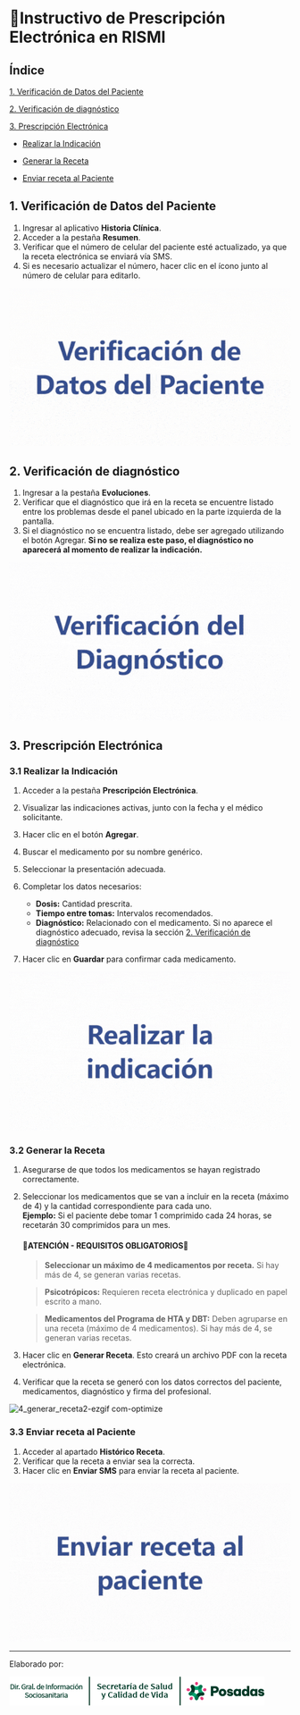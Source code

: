 # 📝**Instructivo de Prescripción Electrónica en RISMI**
## Índice

[1. Verificación de Datos del Paciente](#1-verificación-de-datos-del-paciente)

[2. Verificación de diagnóstico](#2-verificación-de-diagnóstico)

[3. Prescripción Electrónica](#3-prescripción-electrónica)

   - [Realizar la Indicación](#31-realizar-la-indicación)
   
   - [Generar la Receta](#32-generar-la-receta)
   
   - [Enviar receta al Paciente](#33-enviar-receta-al-paciente)

## **1. Verificación de Datos del Paciente**
1. Ingresar al aplicativo **Historia Clínica**.
2. Acceder a la pestaña **Resumen**.
3. Verificar que el número de celular del paciente esté actualizado, ya que la receta electrónica se enviará vía SMS.
4. Si es necesario actualizar el número, hacer clic en el ícono junto al número de celular para editarlo.

![1_verificar_paciente2-ezgif com-optimize](https://github.com/ssycdv/receta_electronica/raw/main/img/1_verificar_paciente.gif)

## **2. Verificación de diagnóstico**
1. Ingresar a la pestaña **Evoluciones**.
2. Verificar que el diagnóstico que irá en la receta se encuentre listado entre los problemas desde el panel ubicado en la parte izquierda de la pantalla.
3. Si el diagnóstico no se encuentra listado, debe ser agregado utilizando el botón Agregar. **Si no se realiza este paso, el diagnóstico no aparecerá al momento de realizar la indicación.**

![2_verificar_diagnostico2-ezgif com-optimize](https://github.com/ssycdv/receta_electronica/raw/main/img/2_verificar_diagnostico.gif)

## **3. Prescripción Electrónica**
### **3.1 Realizar la Indicación**
1. Acceder a la pestaña **Prescripción Electrónica**.
2. Visualizar las indicaciones activas, junto con la fecha y el médico solicitante.
3. Hacer clic en el botón **Agregar**.
4. Buscar el medicamento por su nombre genérico.
5. Seleccionar la presentación adecuada.
6. Completar los datos necesarios:
   - **Dosis:** Cantidad prescrita.
   - **Tiempo entre tomas:** Intervalos recomendados.
   - **Diagnóstico:** Relacionado con el medicamento. Si no aparece el diagnóstico adecuado, revisa la sección [2. Verificación de diagnóstico](#2-verificación-de-diagnóstico)

7. Hacer clic en **Guardar** para confirmar cada medicamento.

![3_indicacion2-ezgif com-optimize](https://github.com/ssycdv/receta_electronica/raw/main/img/3_indicacion.gif)

### **3.2 Generar la Receta**
1. Asegurarse de que todos los medicamentos se hayan registrado correctamente.
2. Seleccionar los medicamentos que se van a incluir en la receta (máximo de 4) y la cantidad correspondiente para cada uno.  
   **Ejemplo:** Si el paciente debe tomar 1 comprimido cada 24 horas, se recetarán 30 comprimidos para un mes.
   #### 🔴**ATENCIÓN - REQUISITOS OBLIGATORIOS**🔴
   > **Seleccionar un máximo de 4 medicamentos por receta.** Si hay más de 4, se generan varias recetas.

   > **Psicotrópicos:** Requieren receta electrónica y duplicado en papel escrito a mano.

   > **Medicamentos del Programa de HTA y DBT:** Deben agruparse en una receta (máximo de 4 medicamentos). Si hay más de 4, se generan varias recetas.

4. Hacer clic en **Generar Receta**. Esto creará un archivo PDF con la receta electrónica.
5. Verificar que la receta se generó con los datos correctos del paciente, medicamentos, diagnóstico y firma del profesional.

![4_generar_receta2-ezgif com-optimize](https://github.com/ssycdv/receta_electronica/raw/main/img/4_generar_receta.gif)

### **3.3 Enviar receta al Paciente**
1. Acceder al apartado **Histórico Receta**.
2. Verificar que la receta a enviar sea la correcta.
3. Hacer clic en **Enviar SMS** para enviar la receta al paciente.

![5_enviarsms2-ezgif com-optimize](https://github.com/ssycdv/receta_electronica/raw/main/img/5_enviarsms.gif)

---

Elaborado por:

![HRecurso 1-100](https://github.com/ssycdv/receta_electronica/raw/main/img/banner1x.png)

